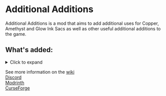 # Additional Additions
Additional Additions is a mod that aims to add additional uses for Copper, Amethyst and Glow Ink Sacs as well as other useful additional additions to the game.

## What's added:
<details>
  <summary>Click to expand</summary>
  
  ### Ropes
  Use them to climb upwards and downwards with ease.
  
  ![](https://i.imgur.com/pk9oOpM.png)
  
  ### Copper Patina
  Get it by scraping off the oxidation layer from copper. It is like redstone, but not redstone!
  
  ![](https://i.imgur.com/aKaYg6s.png)
  
  ### Wrench
  Rotate the blocks! You can put it into a Dispenser to rotate blocks automatically.
  
  ![](https://i.imgur.com/ChONE2w.png)
  
  ### Rose Gold
  A new alloy of Gold and Copper. Upgrade Golden items on a Smithing Table with a Copper Ingot to get those!
  
  ![](https://i.imgur.com/dpaNeRJ.png)
  
  ### Crossbow with Spyglass
  Zoom onto your target using Shift!
  
  ![](https://i.imgur.com/vY19BL0.png)
  
  ### Precision
  A new Crossbow enchantment, increasing it's accuracy.
  
  ### Watering Can
  Water your crops to make them grow faster!
  
  ![](https://i.imgur.com/igbOQY0.png)
  
  ### Sweet Berry Pie
  A new food item made from sweet berries!
  
  ![](https://i.imgur.com/4dilxy5.png)
  
  ### ...coming more!
  
</details>

See more information on the [wiki](https://github.com/Dqu1J/additionaladditions/wiki)  
[Discord](https://discord.gg/g5a7ZA62t3)  
[Modrinth](https://modrinth.com/mod/addadd)  
[CurseForge](https://www.curseforge.com/minecraft/mc-mods/additional-additions/)  
